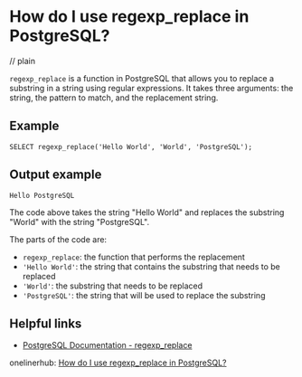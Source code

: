 # How do I use regexp_replace in PostgreSQL?
// plain

`regexp_replace` is a function in PostgreSQL that allows you to replace a substring in a string using regular expressions. It takes three arguments: the string, the pattern to match, and the replacement string.

## Example


```
SELECT regexp_replace('Hello World', 'World', 'PostgreSQL');
```

## Output example


`Hello PostgreSQL`

The code above takes the string "Hello World" and replaces the substring "World" with the string "PostgreSQL".

The parts of the code are:
- `regexp_replace`: the function that performs the replacement
- `'Hello World'`: the string that contains the substring that needs to be replaced
- `'World'`: the substring that needs to be replaced
- `'PostgreSQL'`: the string that will be used to replace the substring

## Helpful links
- [PostgreSQL Documentation - regexp_replace](https://www.postgresql.org/docs/current/functions-string.html#FUNCTIONS-STRING-SQL)

onelinerhub: [How do I use regexp_replace in PostgreSQL?](https://onelinerhub.com/postgresql/how-do-i-use-regexp-replace-in-postgresql)